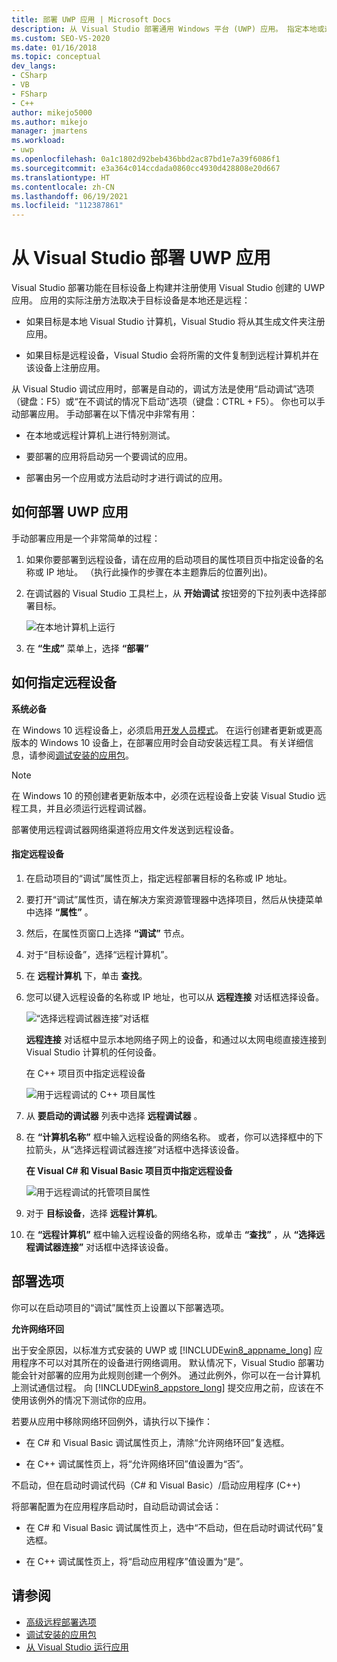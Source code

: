 ```yaml
---
title: 部署 UWP 应用 | Microsoft Docs
description: 从 Visual Studio 部署通用 Windows 平台 (UWP) 应用。 指定本地或远程目标设备以进行部署。 了解部署选项。
ms.custom: SEO-VS-2020
ms.date: 01/16/2018
ms.topic: conceptual
dev_langs:
- CSharp
- VB
- FSharp
- C++
author: mikejo5000
ms.author: mikejo
manager: jmartens
ms.workload:
- uwp
ms.openlocfilehash: 0a1c1802d92beb436bbd2ac87bd1e7a39f6086f1
ms.sourcegitcommit: e3a364c014ccdada0860cc4930d428808e20d667
ms.translationtype: HT
ms.contentlocale: zh-CN
ms.lasthandoff: 06/19/2021
ms.locfileid: "112387861"
---
```

# <a name="deploy-uwp-apps-from-visual-studio"></a>从 Visual Studio 部署 UWP 应用

Visual Studio 部署功能在目标设备上构建并注册使用 Visual Studio 创建的 UWP 应用。 应用的实际注册方法取决于目标设备是本地还是远程：

- 如果目标是本地 Visual Studio 计算机，Visual Studio 将从其生成文件夹注册应用。

- 如果目标是远程设备，Visual Studio 会将所需的文件复制到远程计算机并在该设备上注册应用。

从 Visual Studio 调试应用时，部署是自动的，调试方法是使用“启动调试”选项（键盘：F5）或“在不调试的情况下启动”选项（键盘：CTRL + F5）。 你也可以手动部署应用。 手动部署在以下情况中非常有用：

- 在本地或远程计算机上进行特别测试。

- 要部署的应用将启动另一个要调试的应用。

- 部署由另一个应用或方法启动时才进行调试的应用。

## <a name="how-to-deploy-a-uwp-app"></a><a name="BKMK_How_to_deploy_a_Windows_Store_app"></a> 如何部署 UWP 应用
 手动部署应用是一个非常简单的过程：

1. 如果你要部署到远程设备，请在应用的启动项目的属性项目页中指定设备的名称或 IP 地址。 （执行此操作的步骤在本主题靠后的位置列出)。

2. 在调试器的 Visual Studio 工具栏上，从 **开始调试** 按钮旁的下拉列表中选择部署目标。

     ![在本地计算机上运行](../debugger/media/vsrun_f5_local.png "VSRUN_F5_Local")

3. 在 **“生成”** 菜单上，选择 **“部署”**

## <a name="how-to-specify-a-remote-device"></a><a name="BKMK_How_to_specify_a_remote_device"></a> 如何指定远程设备

**系统必备**

在 Windows 10 远程设备上，必须启用[开发人员模式](/windows/uwp/get-started/enable-your-device-for-development)。 在运行创建者更新或更高版本的 Windows 10 设备上，在部署应用时会自动安装远程工具。 有关详细信息，请参阅[调试安装的应用包](../debugger/debug-installed-app-package.md)。

> [!NOTE]
> 在 Windows 10 的预创建者更新版本中，必须在远程设备上安装 Visual Studio 远程工具，并且必须运行远程调试器。

部署使用远程调试器网络渠道将应用文件发送到远程设备。

#### <a name="to-specify-a-remote-device"></a>指定远程设备

1. 在启动项目的“调试”属性页上，指定远程部署目标的名称或 IP 地址。

2. 要打开“调试”属性页，请在解决方案资源管理器中选择项目，然后从快捷菜单中选择 **“属性”** 。

3. 然后，在属性页窗口上选择 **“调试”** 节点。

4. 对于“目标设备”，选择“远程计算机”。

5. 在 **远程计算机** 下，单击 **查找**。

6. 您可以键入远程设备的名称或 IP 地址，也可以从 **远程连接** 对话框选择设备。

    ![“选择远程调试器连接”对话框](../debugger/media/vsrun_selectremotedebuggerdlg.png "VSRUN_SelectRemoteDebuggerDlg")

    **远程连接** 对话框中显示本地网络子网上的设备，和通过以太网电缆直接连接到 Visual Studio 计算机的任何设备。

   在 C++ 项目页中指定远程设备

   ![用于远程调试的 C++ 项目属性](../debugger/media/vsrun_cpp_projprop_remote.png "VSRUN_CPP_ProjProp_Remote")

7. 从 **要启动的调试器** 列表中选择 **远程调试器** 。

8. 在 **“计算机名称”** 框中输入远程设备的网络名称。 或者，你可以选择框中的下拉箭头，从“选择远程调试器连接”对话框中选择该设备。

   **在 Visual C# 和 Visual Basic 项目页中指定远程设备**

   ![用于远程调试的托管项目属性](../debugger/media/vsrun_managed_projprop_remote.png "VSRUN_Managed_ProjProp_Remote")

9. 对于 **目标设备**，选择 **远程计算机**。

10. 在 **“远程计算机”** 框中输入远程设备的网络名称，或单击 **“查找”** ，从 **“选择远程调试器连接”** 对话框中选择该设备。

## <a name="deployment-options"></a><a name="BKMK_Deployment_options"></a> 部署选项

你可以在启动项目的“调试”属性页上设置以下部署选项。

**允许网络环回**

出于安全原因，以标准方式安装的 UWP 或 [!INCLUDE[win8_appname_long](../debugger/includes/win8_appname_long_md.md)] 应用程序不可以对其所在的设备进行网络调用。 默认情况下，Visual Studio 部署功能会针对部署的应用为此规则创建一个例外。 通过此例外，你可以在一台计算机上测试通信过程。 向 [!INCLUDE[win8_appstore_long](../debugger/includes/win8_appstore_long_md.md)] 提交应用之前，应该在不使用该例外的情况下测试你的应用。

若要从应用中移除网络环回例外，请执行以下操作：

- 在 C# 和 Visual Basic 调试属性页上，清除“允许网络环回”复选框。

- 在 C++ 调试属性页上，将“允许网络环回”值设置为“否”。

不启动，但在启动时调试代码（C# 和 Visual Basic）/启动应用程序 (C++)

将部署配置为在应用程序启动时，自动启动调试会话：

- 在 C# 和 Visual Basic 调试属性页上，选中“不启动，但在启动时调试代码”复选框。

- 在 C++ 调试属性页上，将“启动应用程序”值设置为“是”。

## <a name="see-also"></a>请参阅

- [高级远程部署选项](/windows/uwp/debug-test-perf/deploying-and-debugging-uwp-apps#advanced-remote-deployment-options)
- [调试安装的应用包](../debugger/debug-installed-app-package.md)
- [从 Visual Studio 运行应用](debugging-windows-store-and-windows-universal-apps.md)
